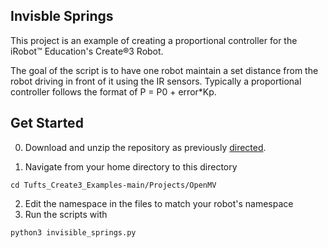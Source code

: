 ## Invisble Springs 

This project is an example of creating a proportional controller for the iRobot™ Education's Create®3 Robot.

The goal of the script is to have one robot maintain a set distance from the robot driving in front of it using the IR sensors. Typically a proportional controller
follows the format of P = P0 + error*Kp. 

## Get Started
0. Download and unzip the repository as previously [directed](https://github.com/brianabouchard/Tufts_Create3_Examples/blob/main/README.md).

1. Navigate from your home directory to this directory 
```
cd Tufts_Create3_Examples-main/Projects/OpenMV
```
2. Edit the namespace in the files to match your robot's namespace
3. Run the scripts with 
```
python3 invisible_springs.py
```

